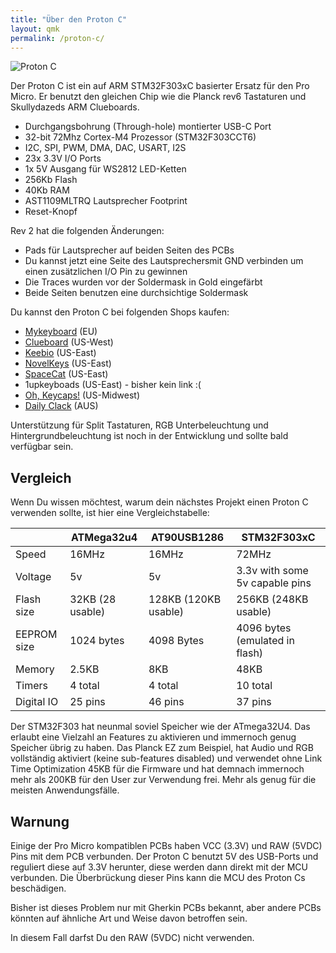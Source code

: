 ```yaml
---
title: "Über den Proton C"
layout: qmk
permalink: /proton-c/
---
```


<img src="https://i.imgur.com/GdsN1Rd.jpg" alt="Proton C" />

Der Proton C ist ein auf ARM STM32F303xC basierter Ersatz für den Pro Micro. Er benutzt den gleichen Chip wie die Planck rev6 Tastaturen und Skullydazeds ARM Clueboards.

* Durchgangsbohrung (Through-hole) montierter USB-C Port
* 32-bit 72Mhz Cortex-M4 Prozessor (STM32F303CCT6)
* I2C, SPI, PWM, DMA, DAC, USART, I2S
* 23x 3.3V I/O Ports
* 1x 5V Ausgang für WS2812 LED-Ketten
* 256Kb Flash
* 40Kb RAM
* AST1109MLTRQ Lautsprecher Footprint  
* Reset-Knopf

Rev 2 hat die folgenden Änderungen:

* Pads für Lautsprecher auf beiden Seiten des PCBs
* Du kannst jetzt eine Seite des Lautsprechersmit GND verbinden um einen zusätzlichen I/O Pin zu gewinnen
* Die Traces wurden vor der Soldermask in Gold eingefärbt
* Beide Seiten benutzen eine durchsichtige Soldermask

Du kannst den Proton C bei folgenden Shops kaufen:

* [Mykeyboard](https://mykeyboard.eu/catalogue/qmk-proton-c-rev-2_1246/) (EU)  
* [Clueboard](https://clueboard.co/parts/qmk-proton-c) (US-West)  
* [Keebio](https://keeb.io/products/qmk-proton-c) (US-East)  
* [NovelKeys](https://novelkeys.xyz/products/qmk-proton-c) (US-East)  
* [SpaceCat](https://spacecat.design/products/proton-c-by-qmk) (US-East)  
* 1upkeyboads (US-East) - bisher kein link :(  
* [Oh, Keycaps!](https://ohkeycaps.com/products/proton-c) (US-Midwest)  
* [Daily Clack](https://dailyclack.com/products/qmk-proton-c) (AUS)  

Unterstützung für Split Tastaturen, RGB Unterbeleuchtung und Hintergrundbeleuchtung ist noch in der Entwicklung und sollte bald verfügbar sein.

## Vergleich

Wenn Du wissen möchtest, warum dein nächstes Projekt einen Proton C verwenden sollte, ist hier eine Vergleichstabelle:

&nbsp;         | ATMega32u4          | AT90USB1286          | STM32F303xC
-------------- | ------------------- | -------------------- | ----------------
Speed          | 16MHz               | 16MHz                | 72MHz
Voltage        | 5v                  | 5v                   | 3.3v with some 5v capable pins
Flash size     | 32KB (28 usable)    | 128KB (120KB usable) | 256KB (248KB usable)
EEPROM size    | 1024 bytes          | 4098 Bytes           | 4096 bytes (emulated in flash)
Memory         | 2.5KB               | 8KB                  | 48KB
Timers         | 4 total             | 4 total              | 10 total
Digital IO     | 25 pins             | 46 pins              | 37 pins

Der STM32F303 hat neunmal soviel Speicher wie der ATmega32U4. Das erlaubt eine Vielzahl an Features zu aktivieren und immernoch genug Speicher übrig zu haben. Das Planck EZ zum Beispiel, hat Audio und RGB vollständig aktiviert (keine sub-features disabled) und verwendet ohne Link Time Optimization 45KB für die Firmware und hat demnach immernoch mehr als 200KB für den User zur Verwendung frei. Mehr als genug für die meisten Anwendungsfälle.

## Warnung

Einige der Pro Micro kompatiblen PCBs haben VCC (3.3V) und RAW (5VDC) Pins mit dem PCB verbunden. Der Proton C benutzt 5V des USB-Ports und reguliert diese auf 3.3V herunter, diese werden dann direkt mit der MCU verbunden. Die Überbrückung dieser Pins kann die MCU des Proton Cs beschädigen.

Bisher ist dieses Problem nur mit Gherkin PCBs bekannt, aber andere PCBs könnten auf ähnliche Art und Weise davon betroffen sein.

In diesem Fall darfst Du den RAW (5VDC) nicht verwenden.
